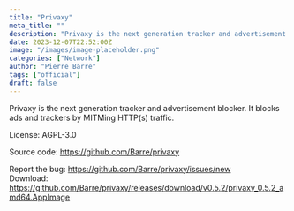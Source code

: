 ```yaml
---
title: "Privaxy"
meta_title: ""
description: "Privaxy is the next generation tracker and advertisement blocker. It blocks ads and trackers by MITMing HTTP(s) traffic."
date: 2023-12-07T22:52:00Z
image: "/images/image-placeholder.png"
categories: ["Network"]
author: "Pierre Barre"
tags: ["official"]
draft: false
---
```


Privaxy is the next generation tracker and advertisement blocker. It blocks ads and trackers by MITMing HTTP(s) traffic.

License: AGPL-3.0

Source code: https://github.com/Barre/privaxy

Report the bug: https://github.com/Barre/privaxy/issues/new  
Download: https://github.com/Barre/privaxy/releases/download/v0.5.2/privaxy_0.5.2_amd64.AppImage
